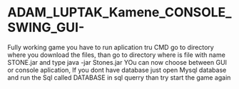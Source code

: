 # ADAM_LUPTAK_Kamene_CONSOLE_SWING_GUI-
Fully working game you have to run aplication tru CMD go to directory where you download the files, than go to directory where is file with name STONE.jar and type java -jar Stones.jar
YOu can now choose between GUI or console aplication, If you dont have database just open Mysql database and run the Sql called DATABASE in sql querry than try start the game again
